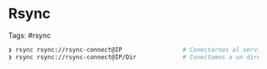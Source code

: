 # Rsync

Tags: #rsync

```bash 
❯ rsync rsync://rsync-connect@IP                 # Conectarnos al servicio rsync
❯ rsync rsync://rsync-connect@IP/Dir             # Conectamos a un directorio especifico 
```